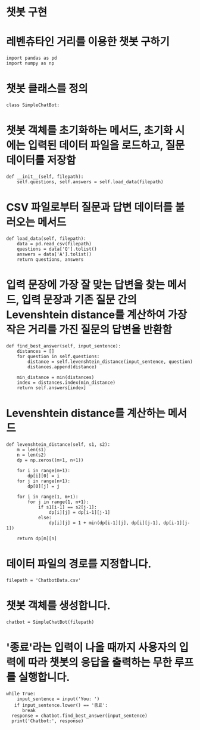 # 챗봇 구현
# 레벤츄타인 거리를 이용한 챗봇 구하기

    import pandas as pd
    import numpy as np

# 챗봇 클래스를 정의
    class SimpleChatBot:
    
# 챗봇 객체를 초기화하는 메서드, 초기화 시에는 입력된 데이터 파일을 로드하고, 질문 데이터를 저장함
    def __init__(self, filepath):
        self.questions, self.answers = self.load_data(filepath)

   # CSV 파일로부터 질문과 답변 데이터를 불러오는 메서드
    def load_data(self, filepath):
        data = pd.read_csv(filepath)
        questions = data['Q'].tolist()
        answers = data['A'].tolist()
        return questions, answers

   # 입력 문장에 가장 잘 맞는 답변을 찾는 메서드, 입력 문장과 기존 질문 간의 Levenshtein distance를 계산하여 가장 작은 거리를 가진 질문의 답변을 반환함
    def find_best_answer(self, input_sentence):
        distances = []
        for question in self.questions:
            distance = self.levenshtein_distance(input_sentence, question)
            distances.append(distance)

        min_distance = min(distances)
        index = distances.index(min_distance)
        return self.answers[index]

   # Levenshtein distance를 계산하는 메서드
    def levenshtein_distance(self, s1, s2):
        m = len(s1)
        n = len(s2)
        dp = np.zeros((m+1, n+1))
       
        for i in range(m+1):
            dp[i][0] = i
        for j in range(n+1):
            dp[0][j] = j
       
        for i in range(1, m+1):
            for j in range(1, n+1):
                if s1[i-1] == s2[j-1]:
                    dp[i][j] = dp[i-1][j-1]
                else:
                    dp[i][j] = 1 + min(dp[i-1][j], dp[i][j-1], dp[i-1][j-1])
       
        return dp[m][n]

   # 데이터 파일의 경로를 지정합니다.
    filepath = 'ChatbotData.csv'

   # 챗봇 객체를 생성합니다.
    chatbot = SimpleChatBot(filepath)

   # '종료'라는 입력이 나올 때까지 사용자의 입력에 따라 챗봇의 응답을 출력하는 무한 루프를 실행합니다.
    while True:
        input_sentence = input('You: ')
       if input_sentence.lower() == '종료':
          break
      response = chatbot.find_best_answer(input_sentence)
      print('Chatbot:', response)
